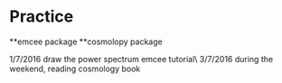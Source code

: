 # Practice

**emcee package
**cosmolopy package

1/7/2016 draw the power spectrum 
         emcee tutorial\\
3/7/2016 during the weekend, reading cosmology book 
